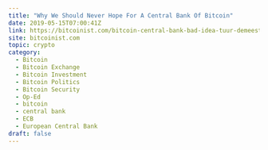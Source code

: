```yaml
---
title: "Why We Should Never Hope For A Central Bank Of Bitcoin"
date: 2019-05-15T07:00:41Z
link: https://bitcoinist.com/bitcoin-central-bank-bad-idea-tuur-demeester/?utm_medium=RSS&utm_source=hune
site: bitcoinist.com
topic: crypto
category:
  - Bitcoin
  - Bitcoin Exchange
  - Bitcoin Investment
  - Bitcoin Politics
  - Bitcoin Security
  - Op-Ed
  - bitcoin
  - central bank
  - ECB
  - European Central Bank
draft: false
---
```

